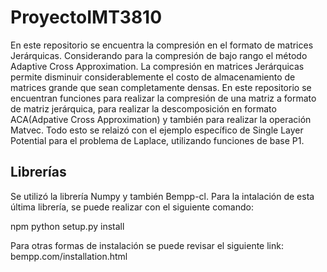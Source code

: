 # ProyectoIMT3810
En este repositorio se encuentra la compresión en el formato de matrices Jerárquicas. Considerando para la compresión de bajo rango el método Adaptive Cross Approximation.
La compresión en matrices Jerárquicas permite disminuir considerablemente el costo de almacenamiento de matrices grande que sean completamente densas.
En este repositorio se encuentran funciones para realizar la compresión de una matriz a formato de matriz jerárquica, para realizar la descomposición en formato ACA(Adpative Cross Approximation) y también para realizar la operación Matvec. Todo esto se relaizó con el ejemplo específico de Single Layer Potential para el problema de Laplace, utilizando funciones de base P1.

## Librerías
Se utilizó la librería Numpy y también Bempp-cl. Para la intalación de esta última librería, se puede realizar con el siguiente comando:

npm python setup.py install

Para otras formas de instalación se puede revisar el siguiente link: bempp.com/installation.html

